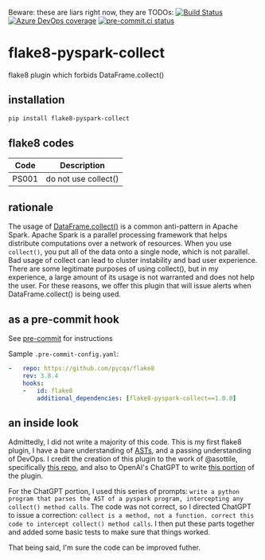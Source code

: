 Beware: these are liars right now, they are TODOs:
[![Build Status](https://dev.azure.com/chrisgrant0527/flake8/_apis/build/status/christophergrant.flake8-pyspark-collect?repoName=christophergrant%2Fflake8-pyspark-collect&branchName=main)](https://dev.azure.com/chrisgrant0527/flake8/_build/latest?definitionId=1&repoName=christophergrant%2Fflake8-pyspark-collect&branchName=main)[![Azure DevOps coverage](https://img.shields.io/azure-devops/coverage/asottile/asottile/69/main.svg)](https://dev.azure.com/asottile/asottile/_build/latest?definitionId=69&branchName=main)
[![pre-commit.ci status](https://results.pre-commit.ci/badge/github/asottile/flake8-match/main.svg)](https://results.pre-commit.ci/latest/github/asottile/flake8-match/main)

flake8-pyspark-collect
============

flake8 plugin which forbids DataFrame.collect()

## installation

```bash
pip install flake8-pyspark-collect
```

## flake8 codes

| Code   | Description          |
|--------|----------------------|
| PS001 | do not use collect()  |

## rationale

The usage of [DataFrame.collect()](https://spark.apache.org/docs/latest/api/python/reference/pyspark.sql/api/pyspark.sql.DataFrame.collect.html) is a common anti-pattern in Apache Spark. Apache Spark is a parallel processing framework that helps distribute computations over a network of resources. When you use `collect()`, you put all of the data onto a single node, which is not parallel. Bad usage of collect can lead to cluster instability and bad user experience. There are some legitimate purposes of using collect(), but in my experience, a large amount of its usage is not warranted and does not help the user. For these reasons, we offer this plugin that will issue alerts when DataFrame.collect() is being used.

## as a pre-commit hook

See [pre-commit](https://github.com/pre-commit/pre-commit) for instructions

Sample `.pre-commit-config.yaml`:

```yaml
-   repo: https://github.com/pycqa/flake8
    rev: 3.8.4
    hooks:
    -   id: flake8
        additional_dependencies: [flake8-pyspark-collect==1.0.0]
```

## an inside look

Admittedly, I did not write a majority of this code. This is my first flake8 plugin, I have a bare understanding of [ASTs](https://en.wikipedia.org/wiki/Abstract_syntax_tree), and a passing understanding of DevOps. I credit the creation of this plugin to the work of @asottile, specifically [this repo](https://github.com/asottile/flake8-match), and also to OpenAI's ChatGPT to write [this portion](https://github.com/christophergrant/flake8-pyspark-collect/blob/main/flake8_collect.py#L16) of the plugin. 

For the ChatGPT portion, I used this series of prompts: `write a python program that parses the AST of a pyspark program, intercepting any collect() method calls`. The code was not correct, so I directed ChatGPT to issue a correction: `collect is a method, not a function. correct this code to intercept collect() method calls`. I then put these parts together and added some basic tests to make sure that things worked. 

That being said, I'm sure the code can be improved futher.
